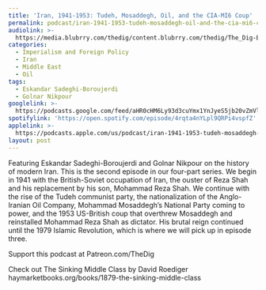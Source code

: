 ```yaml
---
title: 'Iran, 1941-1953: Tudeh, Mosaddegh, Oil, and the CIA-MI6 Coup'
permalink: podcast/iran-1941-1953-tudeh-mosaddegh-oil-and-the-cia-mi6-coup/
audiolink: >-
  https://media.blubrry.com/thedig/content.blubrry.com/thedig/The_Dig-EP_378-Iran-2.mp3
categories:
  - Imperialism and Foreign Policy
  - Iran
  - Middle East
  - Oil
tags:
  - Eskandar Sadeghi-Boroujerdi
  - Golnar Nikpour
googlelink: >-
  https://podcasts.google.com/feed/aHR0cHM6Ly93d3cuYmx1YnJyeS5jb20vZmVlZHMvdGhlZGlnLnhtbA/episode/aHR0cHM6Ly90aGVkaWcuYmx1YnJyeS5uZXQvP3A9MjI5Mg?sa=X&ved=0CAUQkfYCahcKEwi44f7r1b-AAxUAAAAAHQAAAAAQNg
spotifylink: 'https://open.spotify.com/episode/4rqta4nYLpl9QRPi4vspfZ'
applelink: >-
  https://podcasts.apple.com/us/podcast/iran-1941-1953-tudeh-mosaddegh-oil-and-the-cia-mi6-coup/id1043245989?i=1000584701797
layout: post
---
```


Featuring Eskandar Sadeghi-Boroujerdi and Golnar Nikpour on the history of modern Iran. This is the second episode in our four-part series. We begin in 1941 with the British-Soviet occupation of Iran, the ouster of Reza Shah and his replacement by his son, Mohammad Reza Shah. We continue with the rise of the Tudeh communist party, the nationalization of the Anglo-Iranian Oil Company, Mohammad Mosaddegh’s National Party coming to power, and the 1953 US-British coup that overthrew Mosaddegh and reinstalled Mohammad Reza Shah as dictator. His brutal reign continued until the 1979 Islamic Revolution, which is where we will pick up in episode three.

Support this podcast at Patreon.com/TheDig

Check out The Sinking Middle Class by David Roediger haymarketbooks.org/books/1879-the-sinking-middle-class
